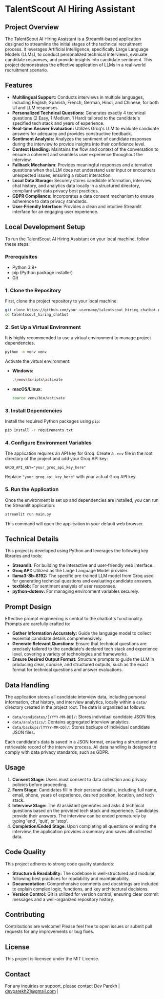# TalentScout AI Hiring Assistant

## Project Overview

The TalentScout AI Hiring Assistant is a Streamlit-based application designed to streamline the initial stages of the technical recruitment process. It leverages Artificial Intelligence, specifically Large Language Models (LLMs), to conduct personalized technical interviews, evaluate candidate responses, and provide insights into candidate sentiment. This project demonstrates the effective application of LLMs in a real-world recruitment scenario.

## Features

*   **Multilingual Support:** Conducts interviews in multiple languages, including English, Spanish, French, German, Hindi, and Chinese, for both UI and LLM responses.
*   **Personalized Technical Questions:** Generates exactly 4 technical questions (2 Easy, 1 Medium, 1 Hard) tailored to the candidate's specified tech stack and years of experience.
*   **Real-time Answer Evaluation:** Utilizes Groq's LLM to evaluate candidate answers for adequacy and provides constructive feedback.
*   **Sentiment Analysis:** Analyzes the sentiment of candidate responses during the interview to provide insights into their confidence level.
*   **Context Handling:** Maintains the flow and context of the conversation to ensure a coherent and seamless user experience throughout the interview.
*   **Fallback Mechanism:** Provides meaningful responses and alternative questions when the LLM does not understand user input or encounters unexpected issues, ensuring a robust interaction.
*   **Local Data Storage:** Securely stores candidate information, interview chat history, and analytics data locally in a structured directory, compliant with data privacy best practices.
*   **GDPR Compliance:** Incorporates a data consent mechanism to ensure adherence to data privacy standards.
*   **User-Friendly Interface:** Provides a clean and intuitive Streamlit interface for an engaging user experience.

## Local Development Setup

To run the TalentScout AI Hiring Assistant on your local machine, follow these steps:

### Prerequisites

*   Python 3.9+
*   pip (Python package installer)
*   Git

### 1. Clone the Repository

First, clone the project repository to your local machine:

```bash
git clone https://github.com/your-username/talentscout_hiring_chatbot.git
cd talentscout_hiring_chatbot
```

### 2. Set Up a Virtual Environment

It is highly recommended to use a virtual environment to manage project dependencies.

```bash
python -m venv venv
```

Activate the virtual environment:

*   **Windows:**
    ```bash
    .\venv\Scripts\activate
    ```
*   **macOS/Linux:**
    ```bash
    source venv/bin/activate
    ```

### 3. Install Dependencies

Install the required Python packages using `pip`:

```bash
pip install -r requirements.txt
```

### 4. Configure Environment Variables

The application requires an API key for Groq. Create a `.env` file in the root directory of the project and add your Groq API key:

```env
GROQ_API_KEY="your_groq_api_key_here"
```

Replace `"your_groq_api_key_here"` with your actual Groq API key.

### 5. Run the Application

Once the environment is set up and dependencies are installed, you can run the Streamlit application:

```bash
streamlit run main.py
```

This command will open the application in your default web browser.

## Technical Details

This project is developed using Python and leverages the following key libraries and tools:

*   **Streamlit:** For building the interactive and user-friendly web interface.
*   **Groq API:** Utilized as the Large Language Model provider.
*   **llama3-8b-8192:** The specific pre-trained LLM model from Groq used for generating technical questions and evaluating candidate answers.
*   **textblob:** For sentiment analysis of user responses.
*   **python-dotenv:** For managing environment variables securely.

## Prompt Design

Effective prompt engineering is central to the chatbot's functionality. Prompts are carefully crafted to:

*   **Gather Information Accurately:** Guide the language model to collect essential candidate details comprehensively.
*   **Generate Relevant Questions:** Ensure that technical questions are precisely tailored to the candidate's declared tech stack and experience level, covering a variety of technologies and frameworks.
*   **Ensure Desired Output Format:** Structure prompts to guide the LLM in producing clear, concise, and structured outputs, such as the exact format for technical questions and answer evaluations.

## Data Handling

The application stores all candidate interview data, including personal information, chat history, and interview analytics, locally within a `data/` directory created in the project root. The data is organized as follows:

*   `data/candidates/[YYYY-MM-DD]/`: Stores individual candidate JSON files.
*   `data/analytics/`: Contains aggregated interview analytics.
*   `data/backups/[YYYY-MM-DD]/`: Stores backups of individual candidate JSON files.

Each candidate's data is saved in a JSON format, ensuring a structured and retrievable record of the interview process. All data handling is designed to comply with data privacy standards, such as GDPR.

## Usage

1.  **Consent Stage:** Users must consent to data collection and privacy policies before proceeding.
2.  **Form Stage:** Candidates fill in their personal details, including full name, email, phone, years of experience, desired position, location, and tech stack.
3.  **Interview Stage:** The AI assistant generates and asks 4 technical questions based on the provided tech stack and experience. Candidates provide their answers. The interview can be ended prematurely by typing 'end', 'quit', or 'stop'.
4.  **Completion/Ended Stage:** Upon completing all questions or ending the interview, the application provides a summary and saves all collected data.

## Code Quality

This project adheres to strong code quality standards:

*   **Structure & Readability:** The codebase is well-structured and modular, following best practices for readability and maintainability.
*   **Documentation:** Comprehensive comments and docstrings are included to explain complex logic, functions, and key architectural decisions.
*   **Version Control:** Git is utilized for version control, ensuring clear commit messages and a well-organized repository history.

## Contributing

Contributions are welcome! Please feel free to open issues or submit pull requests for any improvements or bug fixes.

## License

This project is licensed under the MIT License.

## Contact

For any inquiries or support, please contact Dev Parekh | devparekh21@gmail.com | 
